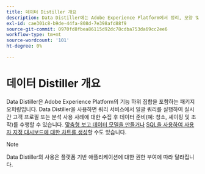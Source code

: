 ```yaml
---
title: 데이터 Distiller 개요
description: Data Distiller에는 Adobe Experience Platform에서 정리, 모양 및 조작과 같은 기능의 하위 집합이 포함되어 있습니다.
exl-id: cae301c8-b9de-44fa-808d-7e398afd88f9
source-git-commit: 0970fd8fbea86115d92dc78cdba753da69cc2ee6
workflow-type: tm+mt
source-wordcount: '101'
ht-degree: 0%

---
```


# 데이터 Distiller 개요

Data Distiller은 Adobe Experience Platform의 기능 하위 집합을 포함하는 패키지 오퍼링입니다. Data Distiller을 사용하면 쿼리 서비스에서 일괄 쿼리를 실행하여 실시간 고객 프로필 또는 분석 사용 사례에 대한 수집 후 데이터 준비(예: 청소, 셰이핑 및 조작)를 수행할 수 있습니다. [맞춤형 보고 데이터 모델을 만들거나](../../query-service/data-distiller/sql-insights/reporting-insights-data-model.md) [SQL을 사용하여 사용자 지정 대시보드에 대한 차트를 생성](./sql-insights/overview.md)할 수도 있습니다.

>[!NOTE]
>
>Data Distiller의 사용은 플랫폼 기반 애플리케이션에 대한 권한 부여에 따라 달라집니다.
